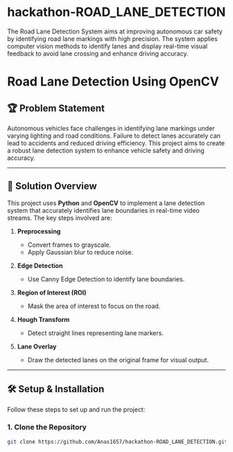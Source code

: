# hackathon-ROAD_LANE_DETECTION
The Road Lane Detection System aims at improving autonomous car safety by identifying road lane markings with high precision. The system applies computer vision methods to identify lanes and display real-time visual feedback to avoid lane crossing and enhance driving accuracy.
# Road Lane Detection Using OpenCV  

## 🏆 Problem Statement  
Autonomous vehicles face challenges in identifying lane markings under varying lighting and road conditions. Failure to detect lanes accurately can lead to accidents and reduced driving efficiency. This project aims to create a robust lane detection system to enhance vehicle safety and driving accuracy.  

---

## 🚀 Solution Overview  
This project uses **Python** and **OpenCV** to implement a lane detection system that accurately identifies lane boundaries in real-time video streams. The key steps involved are:  

1. **Preprocessing**  
   - Convert frames to grayscale.  
   - Apply Gaussian blur to reduce noise.  

2. **Edge Detection**  
   - Use Canny Edge Detection to identify lane boundaries.  

3. **Region of Interest (ROI)**  
   - Mask the area of interest to focus on the road.  

4. **Hough Transform**  
   - Detect straight lines representing lane markers.  

5. **Lane Overlay**  
   - Draw the detected lanes on the original frame for visual output.  

---

## 🛠️ Setup & Installation  
Follow these steps to set up and run the project:  

### 1. **Clone the Repository**  
```bash
git clone https://github.com/Anas1657/hackathon-ROAD_LANE_DETECTION.git

